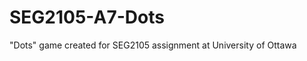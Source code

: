SEG2105-A7-Dots
===============

"Dots" game created for SEG2105 assignment at University of Ottawa
